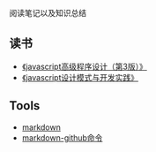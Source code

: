 阅读笔记以及知识总结
## 读书
- [《javascript高级程序设计（第3版）》](./book/js_1)
- [《javascript设计模式与开发实践》](./book/js_2)

## Tools
- [markdown](./tools/markdown.md)
- [markdown-github命令](./tools/markdown-github.md)


